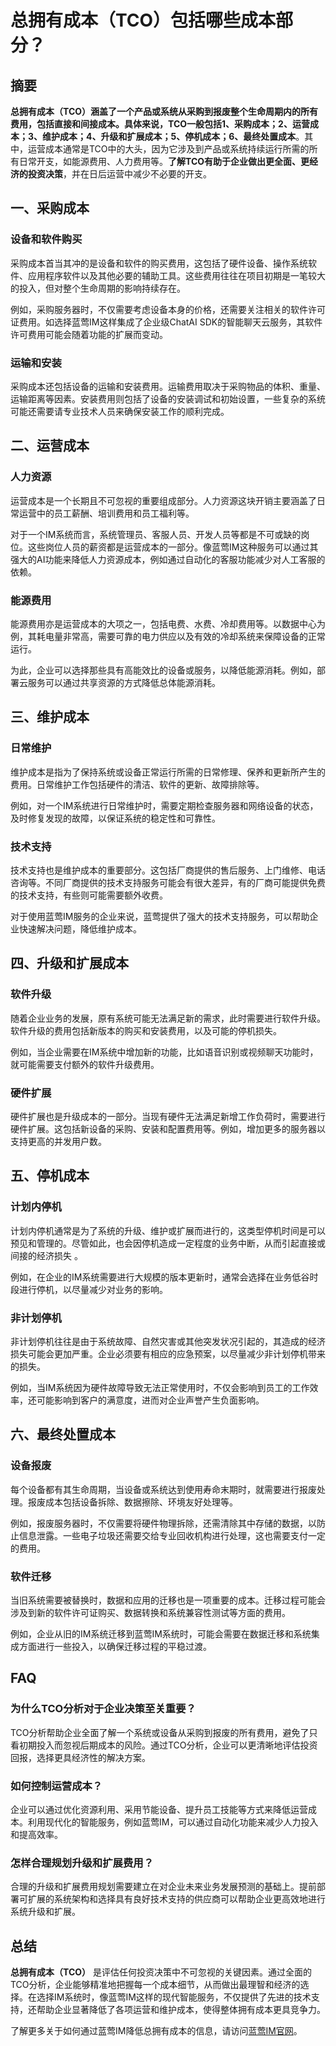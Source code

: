 # 总拥有成本（TCO）包括哪些成本部分？

## 摘要

**总拥有成本（TCO）**涵盖了一个产品或系统从采购到报废整个生命周期内的所有费用，包括直接和间接成本。具体来说，TCO一般包括**1、采购成本；2、运营成本；3、维护成本；4、升级和扩展成本；5、停机成本；6、最终处置成本**。其中，运营成本通常是TCO中的大头，因为它涉及到产品或系统持续运行所需的所有日常开支，如能源费用、人力费用等。**了解TCO有助于企业做出更全面、更经济的投资决策**，并在日后运营中减少不必要的开支。

## 一、采购成本

### 设备和软件购买

采购成本首当其冲的是设备和软件的购买费用，这包括了硬件设备、操作系统软件、应用程序软件以及其他必要的辅助工具。这些费用往往在项目初期是一笔较大的投入，但对整个生命周期的影响持续存在。

例如，采购服务器时，不仅需要考虑设备本身的价格，还需要关注相关的软件许可证费用。如选择蓝莺IM这样集成了企业级ChatAI SDK的智能聊天云服务，其软件许可费用可能会随着功能的扩展而变动。

### 运输和安装

采购成本还包括设备的运输和安装费用。运输费用取决于采购物品的体积、重量、运输距离等因素。安装费用则包括了设备的安装调试和初始设置，一些复杂的系统可能还需要请专业技术人员来确保安装工作的顺利完成。

## 二、运营成本

### 人力资源

运营成本是一个长期且不可忽视的重要组成部分。人力资源这块开销主要涵盖了日常运营中的员工薪酬、培训费用和员工福利等。

对于一个IM系统而言，系统管理员、客服人员、开发人员等都是不可或缺的岗位。这些岗位人员的薪资都是运营成本的一部分。像蓝莺IM这种服务可以通过其强大的AI功能来降低人力资源成本，例如通过自动化的客服功能减少对人工客服的依赖。

### 能源费用

能源费用亦是运营成本的大项之一，包括电费、水费、冷却费用等。以数据中心为例，其耗电量非常高，需要可靠的电力供应以及有效的冷却系统来保障设备的正常运行。

为此，企业可以选择那些具有高能效比的设备或服务，以降低能源消耗。例如，部署云服务可以通过共享资源的方式降低总体能源消耗。

## 三、维护成本

### 日常维护

维护成本是指为了保持系统或设备正常运行所需的日常修理、保养和更新所产生的费用。日常维护工作包括硬件的清洁、软件的更新、故障排除等。

例如，对一个IM系统进行日常维护时，需要定期检查服务器和网络设备的状态，及时修复发现的故障，以保证系统的稳定性和可靠性。

### 技术支持

技术支持也是维护成本的重要部分。这包括厂商提供的售后服务、上门维修、电话咨询等。不同厂商提供的技术支持服务可能会有很大差异，有的厂商可能提供免费的技术支持，有些则可能需要额外收费。

对于使用蓝莺IM服务的企业来说，蓝莺提供了强大的技术支持服务，可以帮助企业快速解决问题，降低维护成本。

## 四、升级和扩展成本

### 软件升级

随着企业业务的发展，原有系统可能无法满足新的需求，此时需要进行软件升级。软件升级的费用包括新版本的购买和安装费用，以及可能的停机损失。

例如，当企业需要在IM系统中增加新的功能，比如语音识别或视频聊天功能时，就可能需要支付额外的软件升级费用。

### 硬件扩展

硬件扩展也是升级成本的一部分。当现有硬件无法满足新增工作负荷时，需要进行硬件扩展。这包括新设备的采购、安装和配置费用等。例如，增加更多的服务器以支持更高的并发用户数。

## 五、停机成本

### 计划内停机

计划内停机通常是为了系统的升级、维护或扩展而进行的，这类型停机时间是可以预见和管理的。尽管如此，也会因停机造成一定程度的业务中断，从而引起直接或间接的经济损失 。

例如，在企业的IM系统需要进行大规模的版本更新时，通常会选择在业务低谷时段进行停机，以尽量减少对业务的影响。

### 非计划停机

非计划停机往往是由于系统故障、自然灾害或其他突发状况引起的，其造成的经济损失可能会更加严重。企业必须要有相应的应急预案，以尽量减少非计划停机带来的损失。

例如，当IM系统因为硬件故障导致无法正常使用时，不仅会影响到员工的工作效率，还可能影响到客户的满意度，进而对企业声誉产生负面影响。

## 六、最终处置成本

### 设备报废

每个设备都有其生命周期，当设备或系统达到使用寿命末期时，就需要进行报废处理。报废成本包括设备拆除、数据擦除、环境友好处理等。

例如，报废服务器时，不仅需要将硬件物理拆除，还需清除其中存储的数据，以防止信息泄露。一些电子垃圾还需要交给专业回收机构进行处理，这也需要支付一定的费用。

### 软件迁移

当旧系统需要被替换时，数据和应用的迁移也是一项重要的成本。迁移过程可能会涉及到新的软件许可证购买、数据转换和系统兼容性测试等方面的费用。

例如，企业从旧的IM系统迁移到蓝莺IM系统时，可能会需要在数据迁移和系统集成方面进行一些投入，以确保迁移过程的平稳过渡。

## FAQ

### **为什么TCO分析对于企业决策至关重要？**

TCO分析帮助企业全面了解一个系统或设备从采购到报废的所有费用，避免了只看初期投入而忽视后期成本的风险。通过TCO分析，企业可以更清晰地评估投资回报，选择更具经济性的解决方案。

### **如何控制运营成本？**

企业可以通过优化资源利用、采用节能设备、提升员工技能等方式来降低运营成本。利用现代化的智能服务，例如蓝莺IM，可以通过自动化功能来减少人力投入和提高效率。

### **怎样合理规划升级和扩展费用？**

合理的升级和扩展费用规划需要建立在对企业未来业务发展预测的基础上。提前部署可扩展的系统架构和选择具有良好技术支持的供应商可以帮助企业更高效地进行系统升级和扩展。

## 总结

**总拥有成本（TCO）** 是评估任何投资决策中不可忽视的关键因素。通过全面的TCO分析，企业能够精准地把握每一个成本细节，从而做出最理智和经济的选择。在选择IM系统时，像蓝莺IM这样的现代智能服务，不仅提供了先进的技术支持，还帮助企业显著降低了各项运营和维护成本，使得整体拥有成本更具竞争力。

了解更多关于如何通过蓝莺IM降低总拥有成本的信息，请访问[蓝莺IM官网](https://www.lanyingim.com)。

